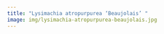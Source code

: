 ```yaml
---
title: "Lysimachia atropurpurea ‘Beaujolais’ "
image: img/lysimachia-atropurpurea-beaujolais.jpg
---
```

